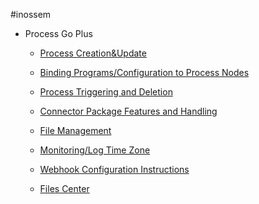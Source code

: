 #inossem

- Process Go Plus

  * [Process Creation&Update](/en-ca/processCreationUpdate.md)

  * [Binding Programs/Configuration to Process Nodes](/en-ca/BindingProgramsConfigurationtoProcessNodes.md)

  * [Process Triggering and Deletion](/en-ca/processCreationUpdate.md)

  * [Connector Package Features and Handling](/en-ca/processCreationUpdate.md)

  * [File Management](/en-ca/processCreationUpdate.md)

  * [Monitoring/Log Time Zone](/en-ca/processCreationUpdate.md)

  * [Webhook Configuration Instructions](/en-ca/processCreationUpdate.md)

  * [Files Center](/en-ca/pdfs)
